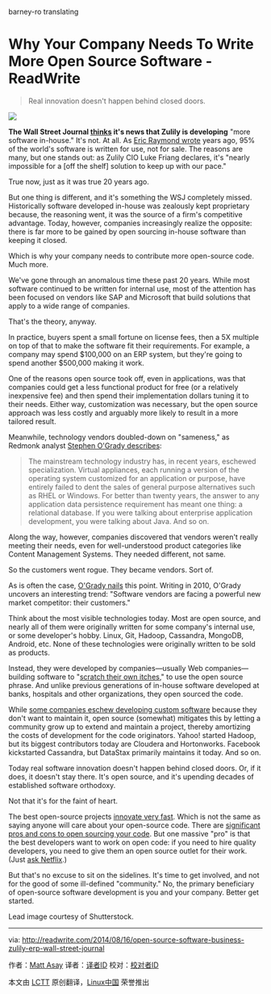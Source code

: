 barney-ro translating 

Why Your Company Needs To Write More Open Source Software - ReadWrite
================================================================================
> Real innovation doesn't happen behind closed doors.

![](http://a5.files.readwrite.com/image/upload/c_fill,h_900,q_70,w_1600/MTE5NDg0MDYxMTkxMzQxNTgz.jpg)

**The Wall Street Journal [thinks][1] it's news that Zulily is developing** "more software in-house." It's not. At all. As [Eric Raymond wrote][2] years ago, 95% of the world's software is written for use, not for sale. The reasons are many, but one stands out: as Zulily CIO Luke Friang declares, it's "nearly impossible for a [off the shelf] solution to keep up with our pace."

True now, just as it was true 20 years ago.

But one thing is different, and it's something the WSJ completely missed. Historically software developed in-house was zealously kept proprietary because, the reasoning went, it was the source of a firm's competitive advantage. Today, however, companies increasingly realize the opposite: there is far more to be gained by open sourcing in-house software than keeping it closed.

Which is why your company needs to contribute more open-source code. Much more.

We've gone through an anomalous time these past 20 years. While most software continued to be written for internal use, most of the attention has been focused on vendors like SAP and Microsoft that build solutions that apply to a wide range of companies.

That's the theory, anyway.

In practice, buyers spent a small fortune on license fees, then a 5X multiple on top of that to make the software fit their requirements. For example, a company may spend $100,000 on an ERP system, but they're going to spend another $500,000 making it work. 

One of the reasons open source took off, even in applications, was that companies could get a less functional product for free (or a relatively inexpensive fee) and then spend their implementation dollars tuning it to their needs. Either way, customization was necessary, but the open source approach was less costly and arguably more likely to result in a more tailored result.

Meanwhile, technology vendors doubled-down on "sameness," as Redmonk analyst [Stephen O'Grady describes][3]:

> The mainstream technology industry has, in recent years, eschewed specialization. Virtual appliances, each running a version of the operating system customized for an application or purpose, have entirely failed to dent the sales of general purpose alternatives such as RHEL or Windows. For better than twenty years, the answer to any application data persistence requirement has meant one thing: a relational database. If you were talking about enterprise application development, you were talking about Java. And so on.

Along the way, however, companies discovered that vendors weren't really meeting their needs, even for well-understood product categories like Content Management Systems. They needed different, not same.

So the customers went rogue. They became vendors. Sort of.

As is often the case, [O'Grady nails][4] this point. Writing in 2010, O'Grady uncovers an interesting trend: "Software vendors are facing a powerful new market competitor: their customers." 

Think about the most visible technologies today. Most are open source, and nearly all of them were originally written for some company's internal use, or some developer's hobby. Linux, Git, Hadoop, Cassandra, MongoDB, Android, etc. None of these technologies were originally written to be sold as products.

Instead, they were developed by companies—usually Web companies—building software to "[scratch their own itches][5]," to use the open source phrase. And unlike previous generations of in-house software developed at banks, hospitals and other organizations, they open sourced the code. 

While [some companies eschew developing custom software][6] because they don't want to maintain it, open source (somewhat) mitigates this by letting a community grow up to extend and maintain a project, thereby amortizing the costs of development for the code originators. Yahoo! started Hadoop, but its biggest contributors today are Cloudera and Hortonworks. Facebook kickstarted Cassandra, but DataStax primarily maintains it today. And so on.

Today real software innovation doesn't happen behind closed doors. Or, if it does, it doesn't stay there. It's open source, and it's upending decades of established software orthodoxy.

Not that it's for the faint of heart. 

The best open-source projects [innovate very fast][7]. Which is not the same as saying anyone will care about your open-source code. There are [significant pros and cons to open sourcing your code][8]. But one massive "pro" is that the best developers want to work on open code: if you need to hire quality developers, you need to give them an open source outlet for their work. (Just [ask Netflix][9].)

But that's no excuse to sit on the sidelines. It's time to get involved, and not for the good of some ill-defined "community." No, the primary beneficiary of open-source software development is you and your company. Better get started.

Lead image courtesy of Shutterstock.

--------------------------------------------------------------------------------

via: http://readwrite.com/2014/08/16/open-source-software-business-zulily-erp-wall-street-journal

作者：[Matt Asay][a]
译者：[译者ID](https://github.com/译者ID)
校对：[校对者ID](https://github.com/校对者ID)

本文由 [LCTT](https://github.com/LCTT/TranslateProject) 原创翻译，[Linux中国](http://linux.cn/) 荣誉推出

[a]:http://readwrite.com/author/matt-asay
[1]:http://blogs.wsj.com/cio/2014/08/08/zulily-calls-in-house-software-a-differentiator-for-competitive-advantage/
[2]:http://oreilly.com/catalog/cathbazpaper/chapter/ch05.html
[3]:http://redmonk.com/sogrady/2010/01/12/roll-your-own/#ixzz3ATBuZsef
[4]:http://redmonk.com/sogrady/2010/01/12/roll-your-own/
[5]:http://en.wikipedia.org/wiki/The_Cathedral_and_the_Bazaar
[6]:http://www.abajournal.com/magazine/article/roll_your_own_software_hidden_dangers_on_the_road_less_traveled/
[7]:http://readwrite.com/2013/12/12/open-source-innovation
[8]:http://readwrite.com/2014/07/07/open-source-software-pros-cons
[9]:http://techblog.netflix.com/2012/07/open-source-at-netflix-by-ruslan.html